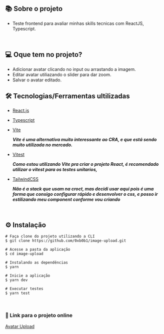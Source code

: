 

## 📚 Sobre o projeto

* Teste frontend para avaliar minhas skills tecnicas com ReactJS, Typescript.

&nbsp;

## 💻 Oque tem no projeto?

* Adicionar avatar clicando no input ou arrastando a imagem.
* Editar avatar utiliazando o slider para dar zoom.
* Salvar o avatar editado.

## 🛠️ Tecnologias/Ferramentas ultilizadas

* [React.js](https://beta.reactjs.org)
* [Typescript](https://www.typescriptlang.org/)
* [Vite](https://vitejs.dev/)

  ***Vite é uma alternativa muito interessante ao CRA, e que está sendo muito utilizada no mercado.***
* [Vitest](https://vitest.dev/)

  ***Como estou utilizando Vite pra criar o projeto React, é recomendado utilizar o vitest para os testes unitarios,***
  
* [TailwindCSS](https://tailwindcss.com/)
  
  ***Não é a stack que usam na croct, mas decidi usar aqui pois é uma forma que consigo configurar rápido e desenvolver o css, e posso ir estilizando meu component conforme vou criando***



&nbsp;

## ⚙️ Instalação
```
# Faça clone do projeto utilizando a CLI 
$ git clone https://github.com/0xb0b1/image-upload.git
```

```
# Acesse a pasta da aplicação
$ cd image-upload

# Instalando as dependências
$ yarn

# Inicie a aplicação 
$ yarn dev

# Executar testes
$ yarn test

```

&nbsp;

### 🔗 Link para o projeto online


[Avatar Upload](https://avatar-upload-one.vercel.app/)

&nbsp;
